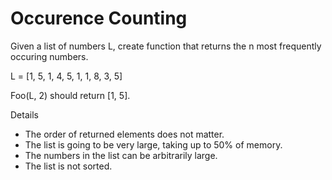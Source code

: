 # Occurence Counting

Given a list of numbers L, create function that returns the n most frequently occuring numbers.

L = [1, 5, 1, 4, 5, 1, 1, 8, 3, 5]

Foo(L, 2) should return [1, 5].

Details
* The order of returned elements does not matter.
* The list is going to be very large, taking up to 50% of memory.
* The numbers in the list can be arbitrarily large.
* The list is not sorted.
